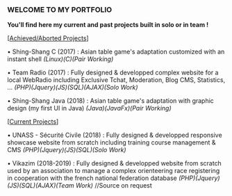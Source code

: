<h3>WELCOME TO MY PORTFOLIO</h3> 

<b>You'll find here my current and past projects built in solo or in team !</b>


[<u>Achieved/Aborted Projects</u>]

• Shing-Shang C (2017) : Asian table game's adaptation customized with an instant shell
<i>(Linux)(C)(Pair Working)</i>

• Team Radio (2017) : Fully designed & developped complex website for a local WebRadio including Exclusive Tchat, Moderation, Blog CMS, Statistics, ...
<i>(PHP)(Jquery)(JS)(SQL)(AJAX)(Solo Work)</i>

• Shing-Shang Java (2018) : Asian table game's adaptation with graphic design (my first UI in Java)
<i>(Java)(JavaFx)(Pair Working)</i>

[<u>Current Projects</u>]

• UNASS - Sécurité Civile (2018) : Fully designed & developped responsive showcase website from scratch including training course management & CMS
<i>(PHP)(Jquery)(JS)(SQL)(Solo Work)</i>

• Vikazim (2018-2019) : Fully designed & developped website from scratch used by an association to manage a complex orienteering race registering in cooperation with the french national federation database
<i>(PHP)(Jquery)(JS)(SQL)(AJAX)(Team Work)</i>
//Source on request</i>
